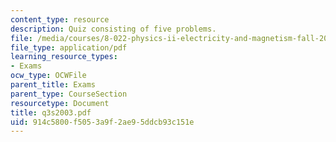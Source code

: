 ```yaml
---
content_type: resource
description: Quiz consisting of five problems.
file: /media/courses/8-022-physics-ii-electricity-and-magnetism-fall-2004/914c5800f5053a9f2ae95ddcb93c151e_q3s2003.pdf
file_type: application/pdf
learning_resource_types:
- Exams
ocw_type: OCWFile
parent_title: Exams
parent_type: CourseSection
resourcetype: Document
title: q3s2003.pdf
uid: 914c5800-f505-3a9f-2ae9-5ddcb93c151e
---
```

